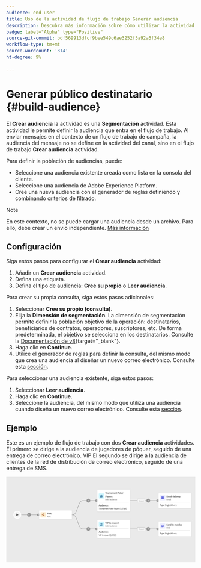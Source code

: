 ```yaml
---
audience: end-user
title: Uso de la actividad de flujo de trabajo Generar audiencia
description: Descubra más información sobre cómo utilizar la actividad del flujo de trabajo Crear audiencia
badge: label="Alpha" type="Positive"
source-git-commit: bdf569913dfcf9bee549c6ae3252f5a92a5f34e8
workflow-type: tm+mt
source-wordcount: '314'
ht-degree: 9%

---
```



# Generar público destinatario {#build-audience}

El **Crear audiencia** la actividad es una **Segmentación** actividad. Esta actividad le permite definir la audiencia que entra en el flujo de trabajo. Al enviar mensajes en el contexto de un flujo de trabajo de campaña, la audiencia del mensaje no se define en la actividad del canal, sino en el flujo de trabajo **Crear audiencia** actividad.

Para definir la población de audiencias, puede:

* Seleccione una audiencia existente creada como lista en la consola del cliente.
* Seleccione una audiencia de Adobe Experience Platform.
* Cree una nueva audiencia con el generador de reglas definiendo y combinando criterios de filtrado.

>[!NOTE]
>
>En este contexto, no se puede cargar una audiencia desde un archivo. Para ello, debe crear un envío independiente. [Más información](../../audience/about-audience.md)

<!--
The **Build audience** activity can be placed at the beginning of the workflow or after any other activity. Any activity can be placed after the **Build audience**.
-->

## Configuración

Siga estos pasos para configurar el **Crear audiencia** actividad:

1. Añadir un **Crear audiencia** actividad.
1. Defina una etiqueta.
1. Defina el tipo de audiencia: **Cree su propio** o **Leer audiencia**.

Para crear su propia consulta, siga estos pasos adicionales:

1. Seleccionar **Cree su propio (consulta)**.
1. Elija la **Dimensión de segmentación**. La dimensión de segmentación permite definir la población objetivo de la operación: destinatarios, beneficiarios de contratos, operadores, suscriptores, etc. De forma predeterminada, el objetivo se selecciona en los destinatarios. Consulte la [Documentación de v8](https://experienceleague.adobe.com/docs/campaign/automation/workflows/introduction/wf-type/targeting-workflows.html#targeting-and-filtering-dimensions){target="_blank"}.
1. Haga clic en **Continue**.
1. Utilice el generador de reglas para definir la consulta, del mismo modo que crea una audiencia al diseñar un nuevo correo electrónico. Consulte esta [sección](../../audience/segment-builder.md).

Para seleccionar una audiencia existente, siga estos pasos:

1. Seleccionar **Leer audiencia**.
1. Haga clic en **Continue**.
1. Seleccione la audiencia, del mismo modo que utiliza una audiencia cuando diseña un nuevo correo electrónico. Consulte esta [sección](../../audience/add-audience.md).

## Ejemplo

Este es un ejemplo de flujo de trabajo con dos **Crear audiencia** actividades. El primero se dirige a la audiencia de jugadores de póquer, seguido de una entrega de correo electrónico. VIP El segundo se dirige a la audiencia de clientes de la red de distribución de correo electrónico, seguido de una entrega de SMS.

![](../assets/workflow-audience-example.png)